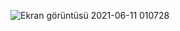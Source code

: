 ![Ekran görüntüsü 2021-06-11 010728](https://user-images.githubusercontent.com/70606196/121653187-1410ec00-caa5-11eb-9aa4-9a70d319147f.png)
